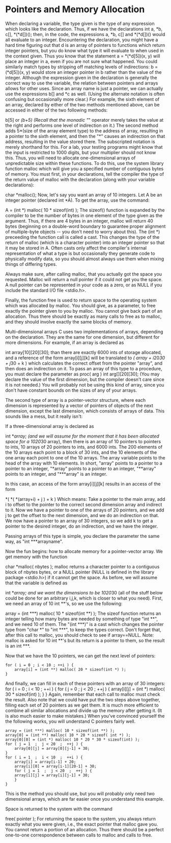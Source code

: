 #  Pointers and Memory Allocation

When declaring a variable, the type given is the type of any expression which looks like the declaration. Thus, if we have the declarations
int a, *b, c[], *(*d[])();
then, in the code, the expressions a, *b, c[] and *(*d[])() would all evaluate to an integer.  Encountering the declaration, you might have a hard time figuring out that d is an array of pointers to functions which return integer pointers, but you do know what type it will evaluate to when used in the context given.  Thus you know that the statement a = *(*d[5])(x, y) will place an integer in a, even if you are not sure what happened.  You could similarly match types by stripping off matching levels of indirections:  b = (*d[5])(x, y) would store an integer pointer in b rather than the value of the integer.
Although the expression given in the declaration is generally the correct way to use the variable, the relation between pointers and arrays allows for other uses.  Since an array name is just a pointer, we can actually use the expressions b[] and *c as well.  (Using the alternate notation is often confusing but occasionally more clear.)  For example, the sixth element of an array, declared by either of the two methods mentioned above, can be accessed in either of the two following methods: 

b[5]   or   *(b+5)
(Recall that the monadic "*" operator merely takes the value at the right and performs one level of indirection on it.) The second method adds 5*(size of the array element type) to the address of array, resulting in a pointer to the sixth element, and then the "*" causes an indirection on that address, resulting in the value stored there. The subscripted notation is merely shorthand for this.
For a lab, your testing programs might know that the input is restricted to 1000 digits, but your multiplier should not know this.  Thus, you will need to allocate one-dimensional arrays of unpredictable size within these functions.  To do this, use the system library function malloc which will give you a specified number of contiguous bytes of memory.  You must first, in your declarations, tell the compiler the type of the return value of malloc with the declaration (along with your variable declarations): 

char *malloc();
Now, let's say you want an array of 10 integers.  Let A be an integer pointer (declared int *A).  To get the array, use the command:

A = (int *) malloc( 10 * sizeof(int) );
The sizeof() function is expanded by the compiler to be the number of bytes in one element of the type given as the argument.  Thus, if there are 4 bytes in an integer, malloc will return 40 bytes (beginning on a double-word boundary to guarantee proper alignment of multiple-byte objects -- you don't need to worry about this).
The (int *) preceeding the function call is called a cast. This changes the type of the return of malloc (which is a character pointer) into an integer pointer so that it may be stored in A.  Often casts only affect the compiler's internal representation of what a type is but occasionally they generate code to physically modify data, so you should almost always use them when mixing things of differing types.

Always make sure, after calling malloc, that you actually got the space you requested.  Malloc will return a null pointer if it could not get you the space.  A null pointer can be represented in your code as a zero, or as NULL if you include the standard I/O file <stdio.h>.

Finally, the function free is used to return space to the operating system which was allocated by malloc.  You should give, as a parameter, to free exactly the pointer given to you by malloc.  You cannot give back part of an allocation.  Thus there should be exactly as many calls to free as to malloc, and they should involve exactly the same blocks of memory.

Multi-dimensional arrays
C uses two implementations of arrays, depending on the declaration. They are the same for one dimension, but different for more dimensions.
For example, if an array is declared as

int array[10][20][30];
than there are exactly 6000 ints of storage allocated, and a reference of the form array[i][j][k] will be translated to
*( array + i*20*30 + j*30 + k )
which calculates the correct offset from the pointer "array", and then does an indirection on it. To pass an array of this type to a procedure, you must declare the parameter as
proc( arg ) int arg[][20][30];
(You may declare the value of the first dimension, but the compiler doesn't care since it is not needed.)
You will probably not be using this kind of array, since you don't have constant bounds on the sizes of any of your arrays.

The second type of array is a pointer-vector structure, where each dimension is represented by a vector of pointers of objects of the next dimension, except the last dimension, which consists of arrays of data. This sounds like a mess, but it really isn't:

If a three-dimensional array is declared as

int ***array;
(and we will assume for the moment that it has been allocated space for a 10*20*30 array), then there is an array of 10 pointers to pointers to ints, 10 arrays of 20 pointers to ints, and 6000 ints.  The 200 elements of the 10 arrays each point to a block of 30 ints, and the 10 elements of the one array each point to one of the 10 arrays.  The array variable points to the head of the array with 10 elements.
In short, "array" points to a pointer to a pointer to an integer, "*array" points to a pointer to an integer, "**array" points to an integer, and "***array" is an integer.

In this case, an access of the form array[i][j][k] results in an access of the form

*( *( *(array+i) + j ) + k )
Which means:  Take a pointer to the main array, add i to offset to the pointer to the correct second dimension array and indirect to it.  Now we have a pointer to one of the arrays of 20 pointers, and we add j to get the offset to the next dimension, and we do an indirection on that.  We now have a pointer to an array of 30 integers, so we add k to get a pointer to the desired integer, do an indirection, and we have the integer.

Passing arrays of this type is simple, you declare the parameter the same way, as "int ***arrayname".

Now the fun begins:  how to allocate memory for a pointer-vector array.  We get memory with the function

char *malloc( nbytes );
malloc returns a character pointer to a contiguous block of nbytes bytes, or a NULL pointer (NULL is defined in the library package <stdio.h>) if it cannot get the space.
As before, we will assume that the variable is defined as

int ***array;
and we want the dimensions to be 10*20*30 (all of the stuff below could be done for an arbitrary i,j,k, which is closer to what you need).
First, we need an array of 10 int **'s, so we use the following:

array = (int ***) malloc( 10 * sizeof(int **) );
The sizeof function returns an integer telling how many bytes are needed by something of type "int **", and we need 10 of them.  The "(int ***)" is a cast which changes the pointer type from "char *" to "int ***", to keep the types correct.  Don't forget that, after this call to malloc, you should check to see if array==NULL.
Note:  malloc is asked for 10 int **'s but its return is a pointer to them, so the result is an int ***.

Now that we have the 10 pointers, we can get the next level of pointers:

	for ( i = 0 ; i < 10 ; ++i ) {
	    array[i] = (int **) malloc( 20 * sizeof(int *) );
	}
And finally, we can fill in each of these pointers with an array of 30 integers:
	for ( i = 0 ; i < 10 ; ++i ) {
	    for ( j = 0 ; j < 20 ; ++j ) {
		array[i][j] = (int *) malloc( 30 * sizeof(int) );
	    }
	}
Again, remember that each call to malloc must check the result.  Also note that we could have put the two steps above together, filling each set of 20 pointers as we get them.
It is much more efficient to combine all similar allocations and divide up the memory after getting it.  (It is also much easier to make mistakes.)  When you've convinced yourself the the following works, you will understand C pointers fairly well.

	array = (int ***) malloc( 10 * sizeof(int **) );
	array[0] = (int **) malloc( 10 * 20 * sizeof( int *) );
	array[0][0] = (int *) malloc( 10 * 20 * 30 * sizeof(int) );
	for ( j = 1  ;  j < 20  ;  ++j ) {
	    array[0][j] = array[0][j-1] + 30;
	}
	for ( i = 1  ;  i < 10  ;  ++i ) {
	    array[i] = array[i-1] + 20;
	    array[i][0] = array[i-1][20-1] + 30;
	    for ( j = 1  ;  j < 20  ;  ++j ) {
		array[i][j] = array[i][j-1] + 30;
	    }
	}
This is the method you should use, but you will probably only need two dimensional arrays, which are far easier once you understand this example.

Space is returned to the system with the command

free( pointer );
For returning the space to the system, you always return exactly what you were given, i.e., the exact pointer that malloc gave you.  You cannot return a portion of an allocation.  Thus there should be a perfect one-to-one correspondence between calls to malloc and calls to free.
